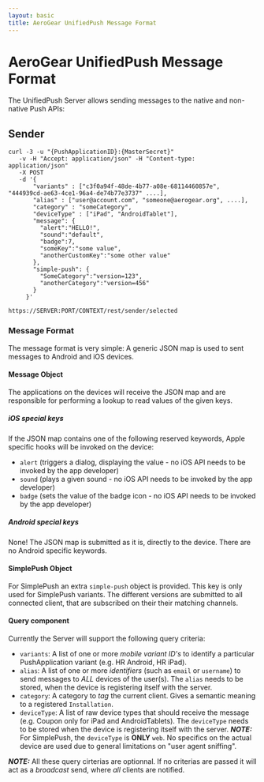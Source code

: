 ```yaml
--- 
layout: basic 
title: AeroGear UnifiedPush Message Format 
---
```


# AeroGear UnifiedPush Message Format

The UnifiedPush Server allows sending messages to the native and non-native Push APIs:

## Sender

    curl -3 -u "{PushApplicationID}:{MasterSecret}"
       -v -H "Accept: application/json" -H "Content-type: application/json" 
       -X POST
       -d '{
           "variants" : ["c3f0a94f-48de-4b77-a08e-68114460857e", "444939cd-ae63-4ce1-96a4-de74b77e3737" ....],
           "alias" : ["user@account.com", "someone@aerogear.org", ....],
           "category" : "someCategory",
           "deviceType" : ["iPad", "AndroidTablet"],
           "message": {
             "alert":"HELLO!",
             "sound":"default",
             "badge":7,
             "someKey":"some value",
             "anotherCustomKey":"some other value"
           },
           "simple-push": {
             "SomeCategory":"version=123",
             "anotherCategory":"version=456"
           }
         }'

    https://SERVER:PORT/CONTEXT/rest/sender/selected

### Message Format
The message format is very simple: A generic JSON map is used to sent messages to Android and iOS devices. 

#### Message Object

The applications on the devices will receive the JSON map and are responsible for performing a lookup to read values 
of the given keys.

##### iOS special keys

If the JSON map contains one of the following reserved keywords, Apple specific hooks will be invoked on the device:

* ```alert``` (triggers a dialog, displaying the value - no iOS API needs to be invoked by the app developer)
* ```sound``` (plays a given sound  - no iOS API needs to be invoked by the app developer)
* ```badge``` (sets the value of the badge icon - no iOS API needs to be invoked by the app developer)

##### Android special keys

None! The JSON map is submitted as it is, directly to the device. There are no Android specific keywords.


#### SimplePush Object

For SimplePush an extra ```simple-push``` object is provided. This key is only used for SimplePush variants. The different versions are submitted to all connected client, that are subscribed on their their matching channels.


#### Query component

Currently the Server will support the following query criteria:

* ```variants```: A list of one or more _mobile variant ID's_ to identify a particular PushApplication variant (e.g. HR Android, HR iPad).
* ```alias```: A list of one or more _identifiers_ (such as ```email``` or ```username```) to send messages to *ALL* devices of the user(s). The ```alias``` needs to be stored, when the device is registering itself with the server.
* ```category```: A category to _tag_ the current client. Gives a semantic meaning to a registered ```Installation```.
* ```deviceType```: A list of raw device types that should receive the message (e.g. Coupon only for iPad and AndroidTablets). The ```deviceType``` needs to be stored when the device is registering itself with the server. _**NOTE:**_ For SimplePush, the ```deviceType``` is **ONLY** ```web```. No specifics on the actual device are used due to general limitations on "user agent sniffing".

_**NOTE:**_ All these query cirterias are optionnal. If no criterias are passed it will act as a  _broadcast_ send, where _all_ clients are notified. 
